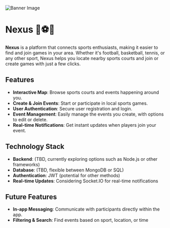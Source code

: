 ![Banner Image](https://i.postimg.cc/0ynLSVzm/Design-sem-nome-1.png)

# Nexus 🏀⚽🎾

**Nexus** is a platform that connects sports enthusiasts, making it easier to find and join games in your area. Whether it's football, basketball, tennis, or any other sport, Nexus helps you locate nearby sports courts and join or create games with just a few clicks.

## Features

- **Interactive Map**: Browse sports courts and events happening around you.
- **Create & Join Events**: Start or participate in local sports games.
- **User Authentication**: Secure user registration and login.
- **Event Management**: Easily manage the events you create, with options to edit or delete.
- **Real-time Notifications**: Get instant updates when players join your event.

## Technology Stack

- **Backend**: (TBD, currently exploring options such as Node.js or other frameworks)
- **Database**: (TBD, flexible between MongoDB or SQL)
- **Authentication**: JWT (potential for other methods)
- **Real-time Updates**: Considering Socket.IO for real-time notifications

## Future Features

- **In-app Messaging**: Communicate with participants directly within the app.
- **Filtering & Search**: Find events based on sport, location, or time

